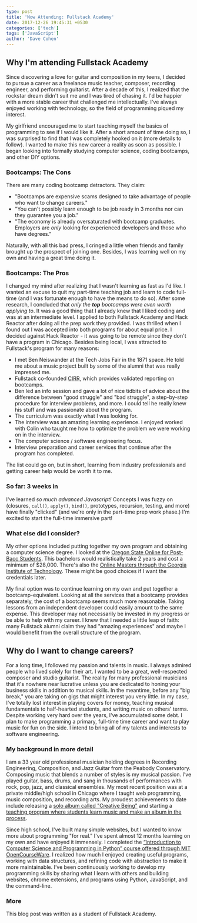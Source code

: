 ```yaml
---
type: post
title: 'Now Attending: Fullstack Academy'
date: 2017-12-26 19:45:31 +0530
categories: ['tech']
tags: ['JavaScript']
author: 'Dave Cohen'
---
```


## Why I'm attending Fullstack Academy

Since discovering a love for guitar and composition in my teens, I decided to pursue a career as a freelance music teacher, composer, recording engineer, and performing guitarist. After a decade of this, I realized that the rockstar dream didn't suit me and I was tired of chasing it. I'd be happier with a more stable career that challenged me intellectually. I've always enjoyed working with technology, so the field of programming piqued my interest.

My girlfriend encouraged me to start teaching myself the basics of programming to see if I would like it. After a short amount of time doing so, I was surprised to find that I was completely hooked on it (more details to follow). I wanted to make this new career a reality as soon as possible. I began looking into formally studying computer science, coding bootcamps, and other DIY options.

### Bootcamps: The Cons

There are many coding bootcamp detractors. They claim:

- "Bootcamps are expensive scams designed to take advantage of people who want to change careers."
- "You can't possibly learn enough to be job ready in 3 months nor can they guarantee you a job."
- "The economy is already oversaturated with bootcamp graduates. Employers are _only_ looking for experienced developers and those who have degrees."

Naturally, with all this bad press, I cringed a little when friends and family brought up the prospect of joining one. Besides, I was learning well on my own and having a great time doing it.

### Bootcamps: The Pros

I changed my mind after realizing that I wasn't learning as fast as I'd like. I wanted an excuse to quit my part-time teaching job and learn to code full-time (and I was fortunate enough to have the means to do so). After some research, I concluded that _only the **top** bootcamps were even worth applying to_. It was a good thing that I already knew that I liked coding and was at an intermediate level. I applied to both Fullstack Academy and Hack Reactor after doing all the prep work they provided. I was thrilled when I found out I was accepted into both programs for about equal price. I decided against Hack Reactor - it was going to be remote since they don't have a program in Chicago. Besides being local, I was attracted to Fullstack's program for many reasons:

- I met Ben Neiswander at the Tech Jobs Fair in the 1871 space. He told me about a music project built by some of the alumni that was really impressed me.
- Fullstack co-founded [CIRR](https://cirr.org/data), which provides validated reporting on bootcamps.
- Ben led an info session and gave a lot of nice tidbits of advice about the difference between "good struggle" and "bad struggle", a step-by-step procedure for interview problems, and more. I could tell he really knew his stuff and was passionate about the program.
- The curriculum was exactly what I was looking for.
- The interview was an amazing learning experience. I enjoyed worked with Colin who taught me how to optimize the problem we were working on in the interview.
- The computer science / software engineering focus.
- Interview preparation and career services that continue after the program has completed.

The list could go on, but in short, learning from industry professionals and getting career help would be worth it to me.

### So far: 3 weeks in

I've learned _so much advanced Javascript!_ Concepts I was fuzzy on (closures, `call()`, `apply()`, `bind()`, prototypes, recursion, testing, and more) have finally "clicked" (and we're only in the part-time prep work phase.) I'm excited to start the full-time immersive part!

### What else did I consider?

My other options included putting together my own program and obtaining a computer science degree. I looked at the [Oregon State Online for Post-Bacc Students](http://eecs.oregonstate.edu/online-cs-students). This bachelors would realistically take 2 years and cost a minimum of \$28,000. There's also the [Online Masters through the Georgia Institute of Technology](http://www.omscs.gatech.edu/current-courses). These might be good choices if I want the credentials later.

My final option was to continue learning on my own and put together a bootcamp-equivalent. Looking at all the services that a bootcamp provides separately, the cost of a bootcamp seems much more reasonable. Taking lessons from an independent developer could easily amount to the same expense. This developer may not necessarily be invested in my progress or be able to help with my career. I knew that I needed a little leap of faith: many Fullstack alumni claim they had "amazing experiences" and maybe I would benefit from the overall structure of the program.

## Why do I want to change careers?

For a long time, I followed my passion and talents in music. I always admired people who lived solely for their art. I wanted to be a great, well-respected composer and studio guitarist. The reality for many professional musicians that it's nowhere near lucrative unless you are dedicated to honing your business skills in addition to musical skills. In the meantime, before any "big break," you are taking on gigs that might interest you very little. In my case, I've totally lost interest in playing covers for money, teaching musical fundamentals to half-hearted students, and writing music on others' terms. Despite working very hard over the years, I've accumulated some debt. I plan to make programming a primary, full-time time career and want to play music for fun on the side. I intend to bring all of my talents and interests to software engineering.

### My background in more detail

I am a 33 year old professional musician holding degrees in Recording Engineering, Composition, and Jazz Guitar from the Peabody Conservatory. Composing music that blends a number of styles is my musical passion. I’ve played guitar, bass, drums, and sang in thousands of performances with rock, pop, jazz, and classical ensembles. My most recent position was at a private middle/high school in Chicago where I taught web programming, music composition, and recording arts. My proudest achievements to date include releasing a [solo album called "Creative Being"](https://scraggo.bandcamp.com/releases) and starting a [teaching program where students learn music and make an album in the process](http://songmindstudios.com).

Since high school, I've built many simple websites, but I wanted to know more about programming "for real." I've spent almost 12 months learning on my own and have enjoyed it immensely. I completed the [“Introduction to Computer Science and Programming in Python” course offered through MIT OpenCourseWare](https://ocw.mit.edu/courses/electrical-engineering-and-computer-science/6-0001-introduction-to-computer-science-and-programming-in-python-fall-2016/). I realized how much I enjoyed creating useful programs, working with data structures, and refining code with abstraction to make it more maintainable. I’ve been continuously working to develop my programming skills by sharing what I learn with others and building websites, chrome extensions, and programs using Python, JavaScript, and the command-line.

### More

This blog post was written as a student of Fullstack Academy.

